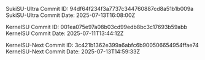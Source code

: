 SukiSU-Ultra Commit ID: 94df64f234f3a7737c344760887cd8a51b1b009a
SukiSU-Ultra Commit Date: 2025-07-13T16:08:00Z

KernelSU Commit ID: 001ea075e97a08b03cd99edb8bc3c17693b59abb
KernelSU Commit Date: 2025-07-11T13:44:12Z

KernelSU-Next Commit ID: 3c421b1362e399a6abfc6b900506654954ffae74
KernelSU-Next Commit Date: 2025-07-13T14:59:33Z

